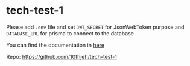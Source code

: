 # tech-test-1

Please add `.env` file and set `JWT_SECRET` for JsonWebToken purpose and `DATABASE_URL` for prisma to connect to the database

You can find the documentation in [here](https://documenter.getpostman.com/view/12874068/2s93CExxCq "Postman documentation")

Repo: https://github.com/10thjeh/tech-test-1
